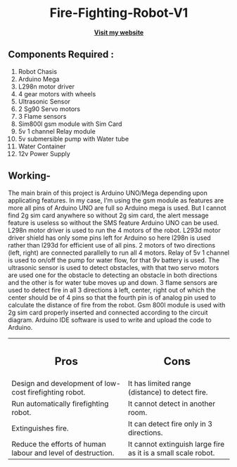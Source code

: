 <div align="center">
  <h1>Fire-Fighting-Robot-V1</h1>
  <a href="https://sites.google.com/view/rhythmshah/fire-fighting-robot-v1?authuser=0"><b>Visit my website</b></a>
</div>

## **Components Required :**

1. Robot Chasis
2. Arduino Mega
3. L298n motor driver
4. 4 gear motors with wheels
5. Ultrasonic Sensor
6. 2 Sg90 Servo motors
7. 3 Flame sensors
8. Sim800l gsm module with Sim Card
9. 5v 1 channel Relay module
10. 5v submersible pump with Water tube
11. Water Container
12. 12v Power Supply

## **Working-**

The main brain of this project is Arduino UNO/Mega depending upon applicating features. In my case, I‘m using the gsm module as features are more all pins of Arduino UNO are full so Arduino mega is used. But I cannot find 2g sim card anywhere so without 2g sim card, the alert message feature is useless so without the SMS feature Arduino UNO can be used. L298n motor driver is used to run the 4 motors of the robot. L293d motor driver shield has only some pins left for Arduino so here l298n is used rather than l293d for efficient use of all pins. 2 motors of two directions (left, right) are connected parallelly to run all 4 motors. Relay of 5v 1 channel is used to on/off the pump for water flow, for that 9v battery is used. The ultrasonic sensor is used to detect obstacles, with that two servo motors are used one for the obstacle to detecting an obstacle in both directions and the other is for water tube moves up and down. 3 flame sensors are used to detect fire in all 3 directions à left, center, right out of which the center should be of 4 pins so that the fourth pin is of analog pin used to calculate the distance of fire from the robot. Gsm 800l module is used with 2g sim card properly inserted and connected according to the circuit diagram. Arduino IDE software is used to write and upload the code to Arduino. 


<table align="center">
  <tr>
    <th><h2><b>Pros</b></h2></th>
    <th><h2><b>Cons</b></h2></th>
  </tr>
  <tr>
    <td>Design and development of low-cost firefighting robot.</td>
    <td>It has limited range (distance) to detect fire.</td>
  </tr>
  <tr>
    <td>Run automatically firefighting robot.</td>
    <td>It cannot detect in another room.</td>
  </tr>
  <tr>
    <td>Extinguishes fire.</td>
    <td>It can detect fire only in 3 directions.</td>
  </tr>
  <tr>
    <td>Reduce the efforts of human labour and level of destruction.</td>
    <td>It cannot extinguish large fire as it is a small scale robot.</td>
  </tr>
</table>
